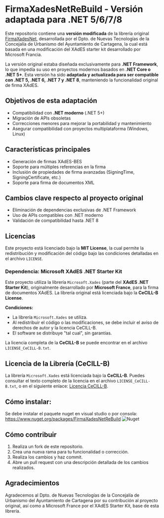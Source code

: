 # FirmaXadesNetReBuild - Versión adaptada para .NET 5/6/7/8

Este repositorio contiene una **versión modificada** de la librería original [FirmaXadesNet](https://github.com/ctt-gob-es/FirmaXadesNet), desarrollada por el Dpto. de Nuevas Tecnologías de la Concejalía de Urbanismo del Ayuntamiento de Cartagena, la cual está basada en una modificación del XAdES starter kit desarrollado por Microsoft Francia.

La versión original estaba diseñada exclusivamente para **.NET Framework**, lo que impedía su uso en proyectos modernos basados en **.NET Core o .NET 5+**. Esta versión ha sido **adaptada y actualizada para ser compatible con .NET 5, .NET 6, .NET 7 y .NET 8**, manteniendo la funcionalidad original de firma XAdES.

## Objetivos de esta adaptación

- Compatibilidad con **.NET moderno** (.NET 5+)
- Migración de APIs obsoletas 
- Correcciones menores para mejorar la portabilidad y mantenimiento
- Asegurar compatibilidad con proyectos multiplataforma (Windows, Linux)

## Características principales

- Generación de firmas XAdES-BES
- Soporte para múltiples referencias en la firma
- Inclusión de propiedades de firma avanzadas (SigningTime, SigningCertificate, etc.)
- Soporte para firma de documentos XML

## Cambios clave respecto al proyecto original

- Eliminación de dependencias exclusivas de .NET Framework
- Uso de APIs compatibles con .NET moderno
- Validación de compatibilidad hasta .NET 8

## Licencias

Este proyecto está licenciado bajo la **MIT License**, la cual permite la redistribución y modificación del código bajo las condiciones detalladas en el archivo `LICENSE`.

### Dependencia: Microsoft XAdES .NET Starter Kit

Este proyecto utiliza la librería `Microsoft.Xades` (parte del **XAdES .NET Starter Kit**), originalmente desarrollado por **Microsoft France**, para la firma de documentos XAdES. La librería original está licenciada bajo la **CeCILL-B License**.

**Condiciones:**
- La librería `Microsoft.Xades` se utiliza.
- Al redistribuir el código o las modificaciones, se debe incluir el aviso de derechos de autor y la licencia CeCILL-B.
- El software se distribuye "tal cual", sin garantías.

La licencia completa de la **CeCILL-B** se puede encontrar en el archivo `LICENSE_CeCILL-B.txt`.

## Licencia de la Librería (CeCILL-B)

La librería `Microsoft.Xades` está licenciada bajo la **CeCILL-B**. Puedes consultar el texto completo de la licencia en el archivo `LICENSE_CeCILL-B.txt`, o en el siguiente enlace: [Licencia CeCILL-B](http://www.cecill.info/).

## Cómo instalar:
Se debe instalar el paquete nuget en visual studio o por consola: https://www.nuget.org/packages/FirmaXadesNetReBuild  ![Nuget](https://img.shields.io/nuget/v/FirmaXadesNetReBuild?label=Richard%20V%C3%ADquez)
## Cómo contribuir

1. Realiza un fork de este repositorio.
2. Crea una nueva rama para tu funcionalidad o corrección.
3. Realiza los cambios y haz commit.
4. Abre un pull request con una descripción detallada de los cambios realizados.

## Agradecimientos

Agradecemos al Dpto. de Nuevas Tecnologías de la Concejalía de Urbanismo del Ayuntamiento de Cartagena por su contribución al proyecto original, así como a Microsoft France por el XAdES Starter Kit, base de esta librería.
